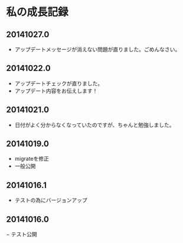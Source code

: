# 私の成長記録

## 20141027.0

- アップデートメッセージが消えない問題が直りました。ごめんなさい。


## 20141022.0

- アップデートチェックが直りました。
- アップデート内容をお伝えします！


## 20141021.0

- 日付がよく分からなくなっていたのですが、ちゃんと勉強しました。


## 20141019.0

- migrateを修正
- 一般公開


## 20141016.1

- テストの為にバージョンアップ


## 20141016.0

− テスト公開
